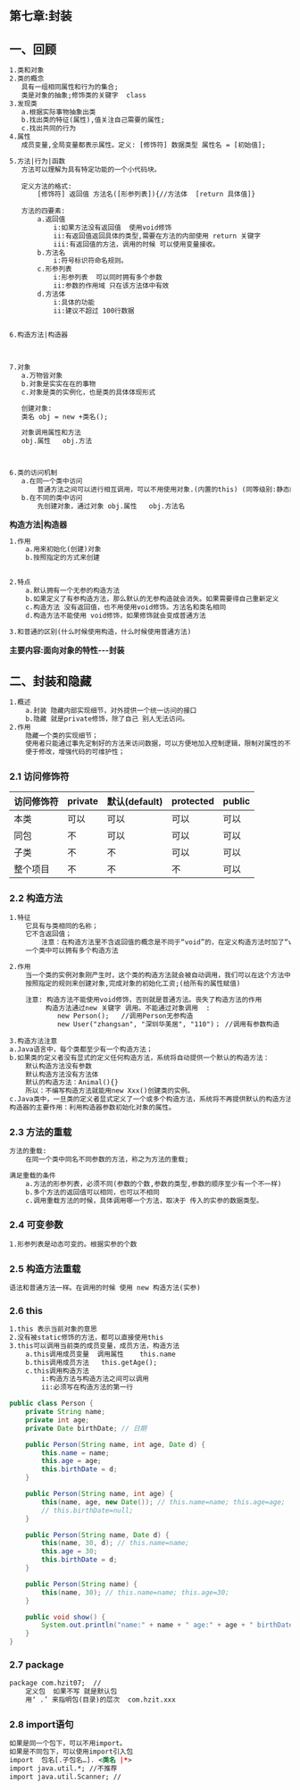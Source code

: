 ## 第七章:封装

## 一、回顾

 ```xml
1.类和对象
2.类的概念
	具有一组相同属性和行为的集合;
	类是对象的抽象;修饰类的关键字  class
3.发现类
	a.根据实际事物抽象出类
	b.找出类的特征(属性),值关注自己需要的属性;
	c.找出共同的行为
4.属性
	成员变量,全局变量都表示属性。定义: [修饰符] 数据类型 属性名 = [初始值];

5.方法|行为|函数
	方法可以理解为具有特定功能的一个小代码块。
	
	定义方法的格式:
		[修饰符] 返回值 方法名([形参列表]){//方法体  [return 具体值]}
	
	方法的四要素:
		a.返回值
			i:如果方法没有返回值  使用void修饰
			ii:有返回值返回具体的类型,需要在方法的内部使用 return 关键字
			iii:有返回值的方法，调用的时候 可以使用变量接收。
		b.方法名
			i:符号标识符命名规则。
		c.形参列表
			i:形参列表  可以同时拥有多个参数
			ii:参数的作用域 只在该方法体中有效
		d.方法体
			i:具体的功能
			ii:建议不超过 100行数据
		

6.构造方法|构造器
	


7.对象
	a.万物皆对象
	b.对象是实实在在的事物
	c.对象是类的实例化，也是类的具体体现形式

	创建对象:
	类名 obj = new +类名();

	对象调用属性和方法
	obj.属性   obj.方法



6.类的访问机制
	a.在同一个类中访问
		普通方法之间可以进行相互调用，可以不用使用对象.(内置的this) (同等级别:静态的|普通的)
	b.在不同的类中访问
		先创建对象，通过对象 obj.属性   obj.方法名
 ```

**构造方法|构造器**

``` xml
1.作用
	a.用来初始化(创建)对象	
	b.按照指定的方式来创建
	

2.特点
	a.默认拥有一个无参的构造方法
	b.如果定义了有参构造方法，那么默认的无参构造就会消失。如果需要得自己重新定义
	c.构造方法 没有返回值，也不用使用void修饰。方法名和类名相同
	d.构造方法不能使用 void修饰，如果修饰就会变成普通方法   
	
3.和普通的区别(什么时候使用构造，什么时候使用普通方法)
```



**主要内容:面向对象的特性---封装**



## 二、封装和隐藏

``` xml
1.概述
	a.封装 隐藏内部实现细节，对外提供一个统一访问的接口
	b.隐藏 就是private修饰，除了自己 别人无法访问。
2.作用
	隐藏一个类的实现细节；
	使用者只能通过事先定制好的方法来访问数据，可以方便地加入控制逻辑，限制对属性的不合理操作；
	便于修改，增强代码的可维护性；
```

### 2.1 访问修饰符

| 访问修饰符 | private | 默认(default) | protected | public |
| ---------- | ------- | ------------- | --------- | ------ |
| 本类       | 可以    | 可以          | 可以      | 可以   |
| 同包       | 不      | 可以          | 可以      | 可以   |
| 子类       | 不      | 不            | 可以      | 可以   |
| 整个项目   | 不      | 不            | 不        | 可以   |



### 2.2 构造方法

``` xml
1.特征
	它具有与类相同的名称；
	它不含返回值；
		注意：在构造方法里不含返回值的概念是不同于“void”的，在定义构造方法时加了“void”，结果这个方法就		 不再被自动调了。
	一个类中可以拥有多个构造方法

2.作用
	当一个类的实例对象刚产生时，这个类的构造方法就会被自动调用，我们可以在这个方法中加入要完成初始化工作	  的代码
	按照指定的规则来创建对象,完成对象的初始化工资;(给所有的属性赋值)

	注意: 构造方法不能使用void修饰，否则就是普通方法。丧失了构造方法的作用
		 构造方法通过new 关键字 调用。不能通过对象调用  : 
			new Person();   //调用Person无参构造
			new User("zhangsan", "深圳华美居", "110")； //调用有参数构造
	
3.构造方法注意
a.Java语言中，每个类都至少有一个构造方法；
b.如果类的定义者没有显式的定义任何构造方法，系统将自动提供一个默认的构造方法：
	默认构造方法没有参数
	默认构造方法没有方法体
	默认的构造方法：Animal(){}
 	所以：不编写构造方法就能用new Xxx()创建类的实例。
c.Java类中，一旦类的定义者显式定义了一个或多个构造方法，系统将不再提供默认的构造方法；
构造器的主要作用：利用构造器参数初始化对象的属性。
```



### 2.3 方法的重载

``` xml
方法的重载:
	在同一个类中同名不同参数的方法，称之为方法的重载;

满足重载的条件
	a.方法的形参列表，必须不同(参数的个数,参数的类型,参数的顺序至少有一个不一样)
	b.多个方法的返回值可以相同，也可以不相同
	c.调用重载方法的时候，具体调用哪一个方法，取决于 传入的实参的数据类型。
```



### 2.4 可变参数

``` xml
1.形参列表是动态可变的。根据实参的个数

```



### 2.5 构造方法重载

``` xml
语法和普通方法一样。在调用的时候 使用 new 构造方法(实参)
```



### 2.6 this

``` xml
1.this 表示当前对象的意思
2.没有被static修饰的方法，都可以直接使用this
3.this可以调用当前类的成员变量，成员方法，构造方法
	a.this调用成员变量  调用属性    this.name
	b.this调用成员方法   this.getAge();
	c.this调用构造方法
		i:构造方法与构造方法之间可以调用
		ii:必须写在构造方法的第一行

```

``` java
public class Person {
	private String name;
	private int age;
	private Date birthDate; // 日期

	public Person(String name, int age, Date d) {
		this.name = name;
		this.age = age;
		this.birthDate = d;
	}

	public Person(String name, int age) {
		this(name, age, new Date()); // this.name=name; this.age=age;
		// this.birthDate=null;
	}

	public Person(String name, Date d) {
		this(name, 30, d); // this.name=name;
		this.age = 30;
		this.birthDate = d;
	}

	public Person(String name) {
		this(name, 30); // this.name=name; this.age=30;
	}

	public void show() {
		System.out.println("name:" + name + " age:" + age + " birthDate:" + birthDate);
	}
}

```



### 2.7 package

``` xml
package com.hzit07;  //
	定义包  如果不写 就是默认包  
	用‘ .’ 来指明包(目录)的层次  com.hzit.xxx
```



### 2.8 import语句 

``` xml
如果是同一个包下，可以不用import。
如果是不同包下，可以使用import引入包
import  包名[.子包名…]. <类名 |*>
import java.util.*; //不推荐
import java.util.Scanner; //

```























